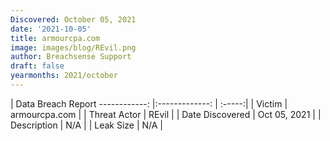 ```yaml
---
Discovered: October 05, 2021
date: '2021-10-05'
title: armourcpa.com
image: images/blog/REvil.png
author: Breachsense Support
draft: false
yearmonths: 2021/october
---
```



| Data Breach Report
------------:   |:-------------:    | :-----:|
| Victim    | armourcpa.com      | 
| Threat Actor    | REvil      | 
| Date Discovered    | Oct 05, 2021      | 
| Description    | N/A      | 
| Leak Size    | N/A      | 


